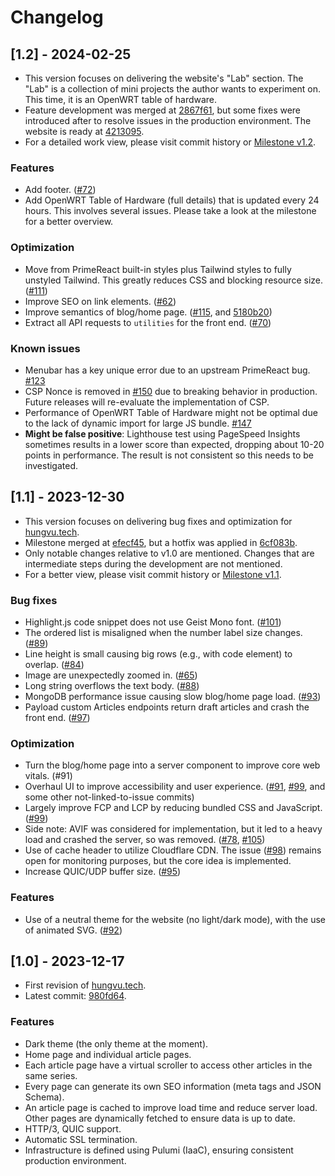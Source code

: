 # Changelog

## [1.2] - 2024-02-25

- This version focuses on delivering the website's "Lab" section. The "Lab" is a collection of mini projects the author wants to experiment on. This time, it is an OpenWRT table of hardware.
- Feature development was merged at [2867f61](https://github.com/hunghvu/hungvu.tech/commit/2867f61aaaf90a123b19702b02acf77ea77db4cd), but some fixes were introduced after to resolve issues in the production environment. The website is ready at [4213095](https://github.com/hunghvu/hungvu.tech/commit/4213095828983e96ef47444e93923898b8f054a8).
- For a detailed work view, please visit commit history or [Milestone v1.2](https://github.com/hunghvu/hungvu.tech/milestone/3?closed=1).

### Features

- Add footer. ([#72](https://github.com/hunghvu/hungvu.tech/issues/72))
- Add OpenWRT Table of Hardware (full details) that is updated every 24 hours. This involves several issues. Please take a look at the milestone for a better overview. 

### Optimization

- Move from PrimeReact built-in styles plus Tailwind styles to fully unstyled Tailwind. This greatly reduces CSS and blocking resource size. ([#111](https://github.com/hunghvu/hungvu.tech/issues/111))
- Improve SEO on link elements. ([#62](https://github.com/hunghvu/hungvu.tech/issues/62))
- Improve semantics of blog/home page. ([#115](https://github.com/hunghvu/hungvu.tech/issues/115), and [5180b20](https://github.com/hunghvu/hungvu.tech/commit/5fd3230cb42dd24a9f8de16bd3016194d5fa6ff8))
- Extract all API requests to `utilities` for the front end. ([#70](https://github.com/hunghvu/hungvu.tech/issues/70))

### Known issues

- Menubar has a key unique error due to an upstream PrimeReact bug. [#123](https://github.com/hunghvu/hungvu.tech/issues/121)
- CSP Nonce is removed in [#150](https://github.com/hunghvu/hungvu.tech/issues/150) due to breaking behavior in production. Future releases will re-evaluate the implementation of CSP.
- Performance of OpenWRT Table of Hardware might not be optimal due to the lack of dynamic import for large JS bundle. [#147](https://github.com/hunghvu/hungvu.tech/issues/147)
- **Might be false positive**: Lighthouse test using PageSpeed Insights sometimes results in a lower score than expected, dropping about 10-20 points in performance. The result is not consistent so this needs to be investigated.

## [1.1] - 2023-12-30

- This version focuses on delivering bug fixes and optimization for [hungvu.tech](https://hungvu.tech).
- Milestone merged at [efecf45](https://github.com/hunghvu/hungvu.tech/commit/efecf450d7d0afc948117d22a9b3ff5d2cf43c07), but a hotfix was applied in [6cf083b](https://github.com/hunghvu/hungvu.tech/commit/6cf083b607e438dd80c248ce6b977473f7be29f0).
- Only notable changes relative to v1.0 are mentioned. Changes that are intermediate steps during the development are not mentioned.
- For a better view, please visit commit history or [Milestone v1.1](https://github.com/hunghvu/hungvu.tech/milestone/2?closed=1).

### Bug fixes

- Highlight.js code snippet does not use Geist Mono font. ([#101](https://github.com/hunghvu/hungvu.tech/issues/101))
- The ordered list is misaligned when the number label size changes. ([#89](https://github.com/hunghvu/hungvu.tech/issues/89))
- Line height is small causing big rows (e.g., with code element) to overlap. ([#84](https://github.com/hunghvu/hungvu.tech/issues/#84))
- Image are unexpectedly zoomed in. ([#65](https://github.com/hunghvu/hungvu.tech/issues/65))
- Long string overflows the text body. ([#88](https://github.com/hunghvu/hungvu.tech/issues/88))
- MongoDB performance issue causing slow blog/home page load. ([#93](https://github.com/hunghvu/hungvu.tech/issues/93))
- Payload custom Articles endpoints return draft articles and crash the front end. ([#97](https://github.com/hunghvu/hungvu.tech/issues/97))

### Optimization

- Turn the blog/home page into a server component to improve core web vitals. (#91)
- Overhaul UI to improve accessibility and user experience. ([#91](https://github.com/hunghvu/hungvu.tech/issues/91), [#99](https://github.com/hunghvu/hungvu.tech/issues/99), and some other not-linked-to-issue commits)
- Largely improve FCP and LCP by reducing bundled CSS and JavaScript. ([#99](https://github.com/hunghvu/hungvu.tech/issues/99))
- Side note: AVIF was considered for implementation, but it led to a heavy load and crashed the server, so was removed. ([#78](https://github.com/hunghvu/hungvu.tech/issues/78), [#105](https://github.com/hunghvu/hungvu.tech/issues/105))
- Use of cache header to utilize Cloudflare CDN. The issue ([#98](https://github.com/hunghvu/hungvu.tech/issues/98)) remains open for monitoring purposes, but the core idea is implemented.
- Increase QUIC/UDP buffer size. ([#95](https://github.com/hunghvu/hungvu.tech/issues/95))

### Features

- Use of a neutral theme for the website (no light/dark mode), with the use of animated SVG. ([#92](https://github.com/hunghvu/hungvu.tech/issues/92))



## [1.0] - 2023-12-17

- First revision of [hungvu.tech](https://hungvu.tech).
- Latest commit: [980fd64](https://github.com/hunghvu/hungvu.tech/commit/980fd64e3fb559ef3924463f2aefd55bf6109d51).

### Features

- Dark theme (the only theme at the moment).
- Home page and individual article pages.
- Each article page have a virtual scroller to access other articles in the same series.
- Every page can generate its own SEO information (meta tags and JSON Schema).
- An article page is cached to improve load time and reduce server load. Other pages are dynamically fetched to ensure data is up to date.
- HTTP/3, QUIC support.
- Automatic SSL termination.
- Infrastructure is defined using Pulumi (IaaC), ensuring consistent production environment.
